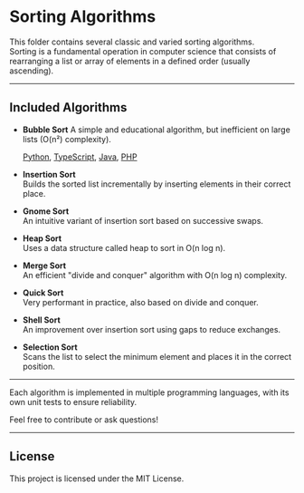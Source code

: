 # Sorting Algorithms

This folder contains several classic and varied sorting algorithms.  
Sorting is a fundamental operation in computer science that consists of rearranging a list or array of elements in a defined order (usually ascending).

---

## Included Algorithms

- **Bubble Sort**
  A simple and educational algorithm, but inefficient on large lists (O(n²) complexity).

  [Python](./bubble_sort/python/bubble_sort.py), [TypeScript](./bubble_sort/typescript/bubble_sort.ts), [Java](./bubble_sort/java/bubble_sort.java), [PHP](./bubble_sort/php/bubble_sort.php)

- **Insertion Sort**  
  Builds the sorted list incrementally by inserting elements in their correct place.

- **Gnome Sort**  
  An intuitive variant of insertion sort based on successive swaps.

- **Heap Sort**  
  Uses a data structure called heap to sort in O(n log n).

- **Merge Sort**  
  An efficient "divide and conquer" algorithm with O(n log n) complexity.

- **Quick Sort**  
  Very performant in practice, also based on divide and conquer.

- **Shell Sort**  
  An improvement over insertion sort using gaps to reduce exchanges.

- **Selection Sort**  
  Scans the list to select the minimum element and places it in the correct position.

---

Each algorithm is implemented in multiple programming languages, with its own unit tests to ensure reliability.

Feel free to contribute or ask questions!

---

## License

This project is licensed under the MIT License.
